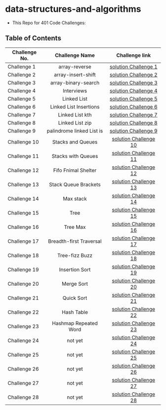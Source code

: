 # data-structures-and-algorithms

- This Repo for 401 Code Challenges:

## Table of Contents

| Challenge No. |      Challenge Name       |                                                     Challenge link                                                      |
| ------------- | :-----------------------: | :---------------------------------------------------------------------------------------------------------------------: |
| Challenge 1   |       array-reverse       |                                [solution Challenge 1](./python/array-reverse/README.md)                                 |
| Challenge 2   |    array-insert-shift     |                              [solution Challenge 2](./python/array-insert-shift/README.md)                              |
| Challenge 3   |    array-binary-search    |                             [solution Challenge 3](./python/array-binary-search/README.md)                              |
| Challenge 4   |        Interviews         |                                  [solution Challenge 4](./python/Interviews/README.md)                                  |
| Challenge 5   |        Linked List        |                                 [solution Challenge 5](./python/linkedLists/README.md)                                  |
| Challenge 6   |  Linked List Insertions   |                       [solution Challenge 6](./python/linked-list-insertions/readme/README06.md)                        |
| Challenge 7   |      Linked List kth      |                            [solution Challenge 7](./python/linked-list-insertions/README.md)                            |
| Challenge 8   |      Linked List zip      |                       [solution Challenge 8](./python/linked-list-insertions/readme/README08.md)                        |
| Challenge 9   | palindrome linked List is | [solution Challenge 9](https://docs.google.com/spreadsheets/d/1mpqvMM9De3cRQ5fky4Kez947aOmj00nXZeWUH8DOssU/edit#gid=0)  |
| Challenge 10  |     Stacks and Queues     |                               [solution Challenge 10](./python/stack-and-queue/README.md)                               |
| Challenge 11  |    Stacks with Queues     |                         [solution Challenge 11](.python/../python/stack-queue-pseudo/README.md)                         |
| Challenge 12  |    Fifo Fnimal Shelter    |                         [solution Challenge 12](./python/stack_queue_animal_shelter/README.md)                          |
| Challenge 13  |   Stack Queue Brackets    |                            [solution Challenge 13](./python/stack-queue-brackets/README.md)                             |
| Challenge 14  |         Max stack         | [solution Challenge 14](https://docs.google.com/spreadsheets/d/1YWpL-vJKbLspMcdP8CYY7wBYp5IqYmBaJVM0BHQh8bw/edit#gid=0) |
| Challenge 15  |           Tree            |                                  [solution Challenge 15](./python/tree-breadth-first)                                   |
| Challenge 16  |         Tree Max          |                                  [solution Challenge 16](./python/tree-breadth-first)                                   |
| Challenge 17  |  Breadth-first Traversal  |                          [solution Challenge 17](./python/tree-breadth-first-lab17/README.md)                           |
| Challenge 18  |      Tree-fizz Buzz       |                               [solution Challenge 18](./python/tree-fizz-buzz/README.md)                                |
| Challenge 19  |      Insertion Sort       |                               [solution Challenge 19](./python/insertion-sort/README.md)                                |
| Challenge 20  |        Merge Sort         |                                 [solution Challenge 20](./python/merge-sort/README.md)                                  |
| Challenge 21  |        Quick Sort         |                                 [solution Challenge 21](./python/quick-sort/README.md)                                  |
| Challenge 22  |        Hash Table         |                                 [solution Challenge 22](./python/hash_table/README.md)                                  |
| Challenge 23  |   Hashmap Repeated Word   |                            [solution Challenge 23](./python/hashmap-repeated-word/README.md)                            |
| Challenge 24  |          not yet          |                                            [solution Challenge 24](./python)                                            |
| Challenge 25  |          not yet          |                                            [solution Challenge 25](./python)                                            |
| Challenge 26  |          not yet          |                                            [solution Challenge 26](./python)                                            |
| Challenge 27  |          not yet          |                                            [solution Challenge 27](./python)                                            |
| Challenge 28  |          not yet          |                                            [solution Challenge 28](./python)                                            |
